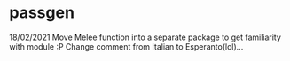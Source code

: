 # passgen
18/02/2021  Move Melee function into a separate package to get familiarity with module :P
            Change comment from Italian to Esperanto(lol)...